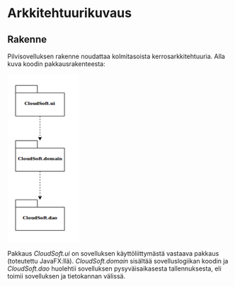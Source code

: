 # Arkkitehtuurikuvaus

## Rakenne
Pilvisovelluksen rakenne noudattaa kolmitasoista kerrosarkkitehtuuria. Alla kuva koodin pakkausrakenteesta:

<img src="https://raw.githubusercontent.com/civuaine/OTM2018_harjoitustyo/master/Dokumentaatio/EditedCloudSoft.png" width="160">

Pakkaus _CloudSoft.ui_ on sovelluksen käyttöliittymästä vastaava pakkaus (toteutettu JavaFX:llä). _CloudSoft.domain_ sisältää sovelluslogiikan koodin ja _CloudSoft.dao_ huolehtii sovelluksen pysyväisaikasesta tallennuksesta, eli toimii sovelluksen ja tietokannan välissä.
